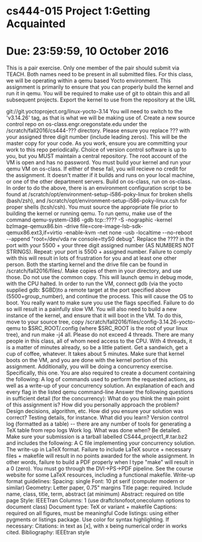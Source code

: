 # cs444-015 Project 1:Getting Acquainted

Due: 23:59:59, 10 October 2016
===========
This is a pair exercise. Only one member of the pair should submit via TEACH. Both names need to be present in all submitted files.
For this class, we will be operating within a qemu based Yocto environment. This assignment is primarily to ensure that you can properly build the kernel and run it in qemu.
You will be required to make use of git to obtain this and all subsequent projects. Export the kernel to use from the repository at the URL 

git://git.yoctoproject.org/linux-yocto-3.14
You will need to switch to the 'v3.14.26' tag, as that is what we will be making use of.
Create a new source control repo on os-class.engr.oregonstate.edu under the /scratch/fall2016/cs444-??? directory. Please ensure you replace ??? with your assigned three digit number (include leading zeros). This will be the master copy for your code. As you work, ensure you are committing your work to this repo periodically. Choice of version control software is up to you, but you MUST maintain a central repository.
The root account of the VM is open and has no password.
You must build your kernel and run your qemu VM on os-class. If either of these fail, you will recieve no credit for the assignment. It doesn't matter if it builds and runs on your local machine, or one of the other department servers. Build on os-class, run on os-class.
In order to do the above, there is an environment configuration script to be found at /scratch/opt/environment-setup-i586-poky-linux for broken shells (bash/zsh), and /scratch/opt/environment-setup-i586-poky-linux.csh for proper shells (tcsh/csh). You must source the appropriate file prior to building the kernel or running qemu. To run qemu, make use of the command
qemu-system-i386 -gdb tcp::???? -S -nographic -kernel bzImage-qemux86.bin -drive file=core-image-lsb-sdk-qemux86.ext3,if=virtio -enable-kvm -net none -usb -localtime --no-reboot --append "root=/dev/vda rw console=ttyS0 debug".
Replace the ???? in the port with your 5500 + your three digit assigned number (AS NUMBERS NOT STRINGS). Repeat: your port is 5500 + assigned number. Failure to comply with this will result in lots of frustration for you and at least one other person. Both the starting kernel and the drive file can be found in /scratch/fall2016/files/. Make copies of them in your directory, and use those. Do not use the common copy.
This will launch qemu in debug mode, with the CPU halted. In order to run the VM, connect gdb (via the yocto supplied gdb: $GBD)to a remote target at the port specified above (5500+group_number), and continue the process. This will cause the OS to boot. You really want to make sure you use the flags specified. Failure to do so will result in a painfully slow VM.
You will also need to build a new instance of the kernel, and ensure that it will boot in the VM. To do this, move to your source tree, copy /scratch/fall2016/files/config-3.14.26-yocto-qemu to $SRC_ROOT/.config (where $SRC_ROOT is the root of your linux tree), and run make -j4 all. Please do not exceed 4 threads. There are many people in this class, all of whom need access to the CPU. With 4 threads, it is a matter of minutes already, so be a little patient. Get a sandwich, get a cup of coffee, whatever. It takes about 5 minutes.
Make sure that kernel boots on the VM, and you are done with the kernel portion of this assignment.
Additionally, you will be doing a concurrency exercise. Specifically, this one.
You are also required to create a document containing the following:
A log of commands used to perform the requested actions, as well as a write-up of your concurrency solution.
An explanation of each and every flag in the listed qemu command-line
Answer the following questions in sufficient detail (for the concurrency):
What do you think the main point of this assignment is?
How did you personally approach the problem? Design decisions, algorithm, etc.
How did you ensure your solution was correct? Testing details, for instance.
What did you learn?
Version control log (formatted as a table) -- there are any number of tools for generating a TeX table from repo logs
Work log. What was done when? Be detailed.
Make sure your submission is a tarball labelled CS444_project1_#.tar.bz2 and includes the following:
A C file implementing your concurrency solution.
The write-up in LaTeX format. Failure to include LaTeX source + necessary files + makefile will result in no points awarded for the whole assignment. In other words, failure to build a PDF properly when I type "make" will result in a 0 (zero). You must go through the DVI->PS->PDF pipeline. See the course website for some LaTeX resources, including a functional makefile.
Write-up format guidelines:
Spacing: single
Font: 10 pt serif (computer modern or similar)
    Geometry: Letter paper, 0.75" margins
    Title page: required. Include name, class, title, term, abstract (at minimum)
    Abstract: required on title page
    Style: IEEETran
    Columns: 1 (use draftclsnofoot,onecolumn options to document class)
    Document type: TeX or variant + makefile
    Captions: required on all figures, must be meaningful
    Code listings: using either pygments or listings package. Use color for syntax highlighting.
    If necessary:
    Citations: in text as [x], with x being numerical order in works cited.
    Bibliography: IEEEtran style
